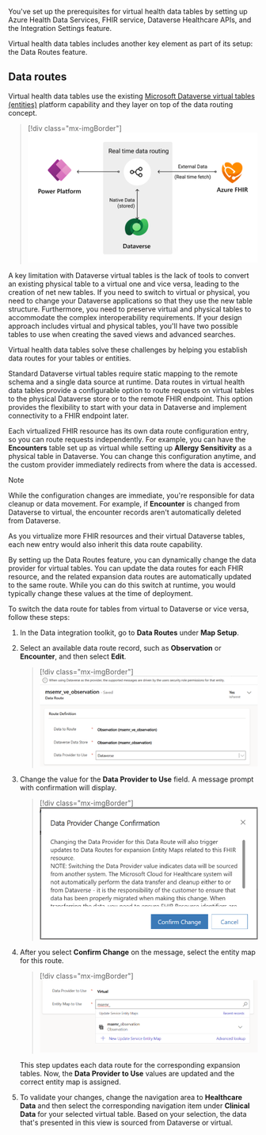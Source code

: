 You've set up the prerequisites for virtual health data tables by setting up Azure Health Data Services, FHIR service, Dataverse Healthcare APIs, and the Integration Settings feature.

Virtual health data tables includes another key element as part of its setup: the Data Routes feature.

## Data routes

Virtual health data tables use the existing [Microsoft Dataverse virtual tables (entities)](/powerapps/developer/data-platform/virtual-entities/get-started-ve/?azure-portal=true) platform capability and they layer on top of the data routing concept.

> [!div class="mx-imgBorder"]
> [![Diagram of data routes.](../media/data-routes.png)](../media/data-routes.png#lightbox)

A key limitation with Dataverse virtual tables is the lack of tools to convert an existing physical table to a virtual one and vice versa, leading to the creation of net new tables. If you need to switch to virtual or physical, you need to change your Dataverse applications so that they use the new table structure. Furthermore, you need to preserve virtual and physical tables to accommodate the complex interoperability requirements. If your design approach includes virtual and physical tables, you'll have two possible tables to use when creating the saved views and advanced searches.

Virtual health data tables solve these challenges by helping you establish data routes for your tables or entities.

Standard Dataverse virtual tables require static mapping to the remote schema and a single data source at runtime. Data routes in virtual health data tables provide a configurable option to route requests on virtual tables to the physical Dataverse store or to the remote FHIR endpoint. This option provides the flexibility to start with your data in Dataverse and implement connectivity to a FHIR endpoint later.

Each virtualized FHIR resource has its own data route configuration entry, so you can route requests independently. For example, you can have the **Encounters** table set up as virtual while setting up **Allergy Sensitivity** as a physical table in Dataverse. You can change this configuration anytime, and the custom provider immediately redirects from where the data is accessed.

> [!NOTE]
> While the configuration changes are immediate, you're responsible for data cleanup or data movement. For example, if **Encounter** is changed from Dataverse to virtual, the encounter records aren't automatically deleted from Dataverse.

As you virtualize more FHIR resources and their virtual Dataverse tables, each new entry would also inherit this data route capability.

By setting up the Data Routes feature, you can dynamically change the data provider for virtual tables. You can update the data routes for each FHIR resource, and the related expansion data routes are automatically updated to the same route. While you can do this switch at runtime, you would typically change these values at the time of deployment.

To switch the data route for tables from virtual to Dataverse or vice versa, follow these steps:

1.  In the Data integration toolkit, go to **Data Routes** under **Map Setup**.

1.  Select an available data route record, such as **Observation** or **Encounter**, and then select **Edit**.

	> [!div class="mx-imgBorder"]
	> [![Screenshot of the route definition.](../media/route-definition.png)](../media/route-definition.png#lightbox)

1.  Change the value for the **Data Provider to Use** field. A message prompt with confirmation will display.

	> [!div class="mx-imgBorder"]
	> [![Screenshot of the change confirmation.](../media/change-confirmation.png)](../media/change-confirmation.png#lightbox)

1.  After you select **Confirm Change** on the message, select the entity map for this route.

	> [!div class="mx-imgBorder"]
	> [![Screenshot of the entity map.](../media/entity-map.png)](../media/entity-map.png#lightbox)

    This step updates each data route for the corresponding expansion tables. Now, the **Data Provider to Use** values are updated and the correct entity map is assigned.

1.  To validate your changes, change the navigation area to **Healthcare Data** and then select the corresponding navigation item under **Clinical Data** for your selected virtual table. Based on your selection, the data that's presented in this view is sourced from Dataverse or virtual.
